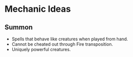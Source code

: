 # Mechanic Ideas

## Summon

- Spells that behave like creatures when played from hand.
- Cannot be cheated out through Fire transposition.
- Uniquely powerful creatures.

